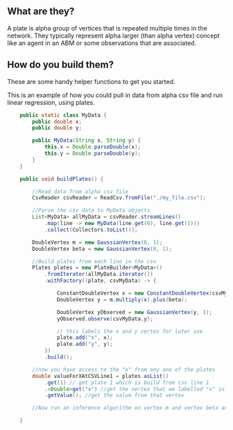 ## What are they?

A plate is alpha group of vertices that is repeated multiple times in the network. They typically
represent alpha larger (than alpha vertex) concept like an agent in an ABM or some observations that are
associated.

## How do you build them?

These are some handy helper functions to get you started.

This is an example of how you could pull in data from alpha csv file and run linear regression, using
plates.

```java
    public static class MyData {
        public double x;
        public double y;

        public MyData(String x, String y) {
            this.x = Double.parseDouble(x);
            this.y = Double.parseDouble(y);
        }
    }

    public void buildPlates() {

        //Read data from alpha csv file
        CsvReader csvReader = ReadCsv.fromFile("./my_file.csv");

        //Parse the csv data to MyData objects
        List<MyData> allMyData = csvReader.streamLines()
            .map(line -> new MyData(line.get(0), line.get(1)))
            .collect(Collectors.toList());

        DoubleVertex m = new GaussianVertex(0, 1);
        DoubleVertex beta = new GaussianVertex(0, 1);

        //Build plates from each line in the csv
        Plates plates = new PlateBuilder<MyData>()
            .fromIterator(allMyData.iterator())
            .withFactory((plate, csvMyData) -> {

                ConstantDoubleVertex x = new ConstantDoubleVertex(csvMyData.x);
                DoubleVertex y = m.multiply(x).plus(beta);

                DoubleVertex yObserved = new GaussianVertex(y, 1);
                yObserved.observe(csvMyData.y);

                // this labels the x and y vertex for later use
                plate.add("x", x);
                plate.add("y", y);
            })
            .build();

        //now you have access to the "x" from any one of the plates
        double valueForXAtCSVLine1 = plates.asList()
            .get(1) // get plate 1 which is build from csv line 1
            .<Double>get("x") //get the vertex that we labelled "x" in that plate
            .getValue(); //get the value from that vertex

        //Now run an inference algorithm on vertex m and vertex beta and you have linear regression

    }
```